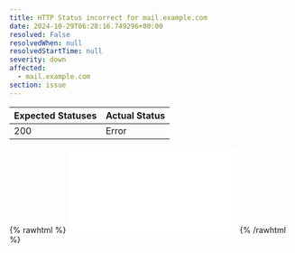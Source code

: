 ```yaml
---
title: HTTP Status incorrect for mail.example.com
date: 2024-10-29T06:28:16.749296+00:00
resolved: False
resolvedWhen: null
resolvedStartTime: null
severity: down
affected:
  - mail.example.com
section: issue
---
```


| Expected Statuses | Actual Status  |
|-------------------|----------------|
| 200 | Error |

{% rawhtml %}
<embed src="./mail.example.com-http.html" type="text/html">
{% /rawhtml %}

